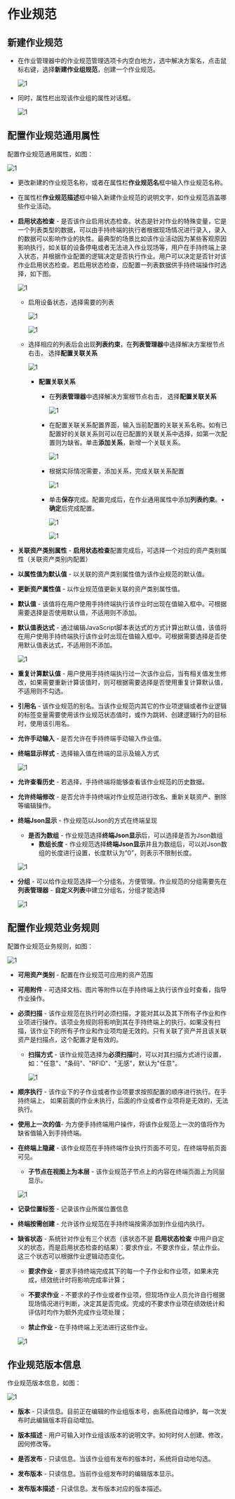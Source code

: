 # 作业规范

## 新建作业规范

* 在作业管理器中的作业规范管理选项卡内空白地方，选中解决方案名，点击鼠标右键，选择**新建作业组规范**，创建一个作业规范。

  ![1](./images/新建作业规范.jpg)

* 同时，属性栏出现该作业组的属性对话框。

  ![1](./images/作业规范通用属性.jpg)

## 配置作业规范通用属性

配置作业规范通用属性，如图：

![1](./images/作业规范通用属性对话框.jpg)

* 更改新建的作业规范名称，或者在属性栏**作业规范名**框中输入作业规范名称。

* 在属性栏**作业规范描述**框中输入新建作业规范的说明文字，如作业规范涵盖哪些作业活动。

* **启用状态检查** - 是否该作业启用状态检查。状态是针对作业的特殊变量，它是一个列表类型的数据，可以由手持终端的执行者根据现场情况进行录入，录入的数据可以影响作业的执性。最典型的场景比如该作业活动因为某些客观原因影响执行，如关联的设备停电或者无法进入作业现场等，用户在手持终端上录入状态，并根据作业配置的逻辑决定是否执行作业。用户可以决定是否针对该作业启用状态检查。若启用状态检查，应配置一列表数据供手持终端操作时选择，如下图。

  ![1](./images/启用状态检查后.jpg)

  * 启用设备状态，选择需要的列表

    ![1](./images/启用状态检查.jpg)

    ![1](./images/选择列表.jpg)
  
  * 选择相应的列表后会出现**列表约束**，在**列表管理器**中选择解决方案根节点右击， 选择**配置关联关系**

    ![1](./images/列表约束.jpg)

    * **配置关联关系**

      * 在**列表管理器**中选择解决方案根节点右击， 选择**配置关联关系**

        ![1](./images/配置关联关系.jpg)

      * 在配置关联关系配置界面，输入当前配置的关联关系名称。如有已配置好的关联关系则可以在已配置的关联关系中选择，如第一次配置则为缺省。单击**添加关系**，新增一个关联关系。

        ![1](./images/添加列表关系.jpg)

      * 根据实际情况需要，添加关系，完成关联关系配置

        ![1](./images/列表关系1.jpg)

      * 单击**保存**完成。配置完成后，在作业通用属性中添加**列表约束**。•**确定**后完成配置。

        ![1](./images/列表约束2.jpg)

        ![1](./images/列表约束3.jpg)

* **关联资产类别属性** - **启用状态检查**配置完成后，可选择一个对应的资产类别属性（关联资产类别内配置）

* **以属性值为默认值** - 以关联的资产类别属性值为该作业规范的默认值。

* **更新资产属性值** - 以作业规范值更新关联的资产类别属性值。

* **默认值** - 该值将在用户使用手持终端执行该作业时出现在值输入框中。可根据需要选择是否使用默认值，不适用则不添加。

* **默认值表达式** - 通过编辑JavaScript脚本表达式的方式计算出默认值，该值将在用户使用手持终端执行该作业时出现在值输入框中。可根据需要选择是否使用默认值表达式，不适用则不添加。

  ![1](./images/默认值表达式.jpg)

* **重复计算默认值** - 用户使用手持终端执行过一次该作业后，当有相关值发生修改，如果需要重新计算该值时，则可根据需要选择是否使用重复计算默认值，不适用则不勾选。

* **引用名** - 该作业规范的别名。当该作业规范内其它的作业项逻辑或者作业逻辑的标签变量需要使用该作业规范状态值时，或作为跳转、创建逻辑行为的目标时，使用该引用名。

* **允许手动输入** - 是否允许在手持终端手动输入作业值。

* **终端显示样式** - 选择输入值在终端的显示及输入方式

  ![1](./images/列表终端显示样式.jpg)

* **允许查看历史** - 若选择，手持终端将能够查看该作业规范的历史数据。

* **允许终端修改** - 是否允许手持终端对作业规范进行改名、重新关联资产、删除等编辑操作。

* **终端Json显示** - 作业规范以Json的方式在终端呈现

  * **是否为数组** - 作业规范选择**终端Json显示**后，可以选择是否为Json数组
    * **数组长度** - 作业规范选择**终端Json显示**并且为数组后，可以对Json数组的长度进行设置，长度默认为“0”，则表示不限制长度。

  ![1](./images/作业规范json数组显示.jpg)

* **分组** - 可以给作业规范选择一个分组名，方便管理。作业规范的分组需要先在**列表管理器** - **自定义列表**中建立分组名，分组才能选择

  ![1](./images/作业规范分组.jpg)

## 配置作业规范业务规则

配置作业规范业务规则，如图：

![1](./images/作业规范业务规则.jpg)

* **可用资产类别** - 配置在作业规范可应用的资产范围

* **可用附件** - 可选择文档、图片等附件以在手持终端上执行该作业时查看，指导作业操作。

* **必须扫描** - 该作业规范在执行时必须扫描，才能对其以及其下所有子作业和作业项进行操作。该项业务规则将影响到其在手持终端上的执行。如果没有扫描，该作业下的所有子作业和作业项均是无效的。只有关联了资产并且该关联资产是扫描点，这个配置才是有效的。

  * **扫描方式** - 该作业规范选择为**必须扫描**时，可以对其扫描方式进行设置，如："任意"、"条码"、"RFID"、"无感"，默认为"任意"。

    ![1](./images/扫描方式.jpg)

* **顺序执行** - 该作业下的子作业或者作业项要求按照配置的顺序进行执行。在手持终端上， 如果前面的作业未执行，后面的作业或者作业项将是无效的，无法执行。

* **使用上一次的值**- 为方便手持终端用户操作，将该作业规范上一次的值将作为缺省值输入到手持终端。

* **在终端上隐藏** - 该作业规范在手持终端作业执行页面不可见，在终端导航页面可见。

  * **子节点在视图上为本层** - 该作业规范子节点上的内容在终端页面上为同层显示。

  ![1](./images/终端上隐藏.jpg)

* **记录位置标签** - 记录该作业所属位置信息

* **终端按需创建** - 允许该作业规范在手持终端按需添加到作业组内执行。

* **缺省状态** - 系统针对作业有三个状态（该状态不是 **启用状态检查** 中用户自定义的状态，而是启用状态检查的结果）：要求作业，不要求作业，禁止作业。这三个状态可以根据作业逻辑动态变化。

  * **要求作业** - 要求手持终端完成其下的每一个子作业和作业项，如果未完成，绩效统计时将影响完成率计算；

  * **不要求作业** - 不要求的子作业或者作业项，但现场作业人员允许自行根据现场情况进行判断，决定其是否完成。完成的不要求作业项在绩效统计和评估时均作为额外完成作业项处理；

  * **禁止作业** - 在手持终端上无法进行这些作业。

  ![1](./images/缺省状态.jpg)

## 作业规范版本信息

作业规范版本信息，如图：

![1](./images/作业规范版本信息.jpg)

* **版本** - 只读信息。目前正在编辑的作业组版本号，由系统自动维护，每一次发布时此编辑版本将自动增加。

* **版本描述** - 用户可输入对作业组该版本的说明文字。如何时何人创建、修改，因何修改等。

* **是否发布** - 只读信息。当该作业组有发布的版本时，系统将自动地勾选。

* **发布版本** - 只读信息。当前作业组发布时的编辑版本显示。

* **发布版本描述** - 只读信息。发布版本对应的版本描述。

